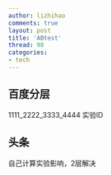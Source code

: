 ```yaml
---
author: lizhihao
comments: true
layout: post
title: 'ABtest'
thread: 98
categories:
- tech
---
```


## 百度分层
1111_2222_3333_4444
实验ID
## 头条
自己计算实验影响，2层解决